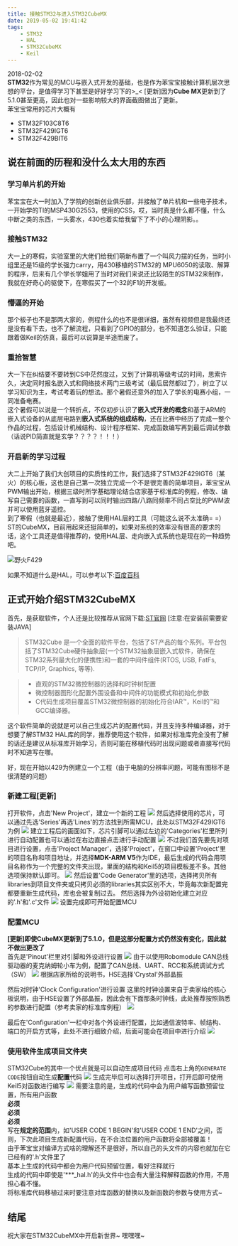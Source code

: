 ```yaml
---
title: 接触STM32与进入STM32CubeMX
date: 2019-05-02 19:41:42
tags:
    - STM32
    - HAL
    - STM32CubeMX
    - Keil
---
```

2018-02-02  
**STM32**作为常见的MCU与嵌入式开发的基础，也是作为苯宝宝接触计算机层次思想的平台，是值得学习下甚至是好好学习下的>_<
[更新]因为**Cube MX**更新到了5.1.0甚至更高，因此也对一些影响较大的界面截图做出了更新。  
苯宝宝常用的芯片大概有
- STM32F103C8T6
- STM32F429IGT6
- STM32F429BIT6
<!-- more -->

## 说在前面的历程和没什么太大用的东西
### 学习单片机的开始
苯宝宝在大一时加入了学院的创新创业俱乐部，并接触了单片机和一些电子技术，一开始学的TI的MSP430G2553，使用的CSS，哎，当时真是什么都不懂，什么中断之类的东西，一头雾水，430也着实给我留下了不小的心理阴影。。

### 接触STM32
大一上的寒假，实验室里的大佬们给我们萌新布置了一个叫风力摆的任务，当时小组里还是15级的学长强力carry，用430移植的STM32的 MPU6050的读取、解算的程序，后来有几个学长学姐用了当时对我们来说还比较陌生的STM32来制作，我就在好奇心的驱使下，在寒假买了一个32的F1的开发板。

### 懵逼的开始
那个板子也不是那两大家的，例程什么的也不是很详细，虽然有视频但是我最终还是没有看下去，也不了解流程，只看到了GPIO的部分，也不知道怎么验证，只能跟着做Keil的仿真，最后可以说算是半途而废了。

### 重拾智慧
大一下在纠结要不要转到CS中茫然度过，又到了计算机等级考试的时间，思索许久，决定同时报名嵌入式和网络技术两门三级考试（最后居然都过了），树立了以学习知识为主，考试考着玩的想法。那个暑假还意外的加入了学长的电赛小组，一同准备电赛。  
这个暑假可以说是一个转折点，不仅初步认识了**嵌入式开发的概念**和基于ARM的嵌入式设备的从底层电路到**嵌入式系统的组成结构**，还在比赛中经历了完成一整个作品的过程，包括设计机械结构、设计程序框架、完成函数编写再到最后调试参数（话说PID简直就是玄学？？？？！！！）

### 开启新的学习过程
大二上开始了我们大创项目的实质性的工作，我们选择了STM32F429IGT6（某火）的核心板，这也是自己第一次独立完成一个不是很完善的简单项目，苯宝宝从PWM输出开始，根据三级时所学基础理论结合店家基于标准库的例程，修改、编写自己需要的函数，一直写到可以同时输出四路/八路同频率不同占空比的PWM波并可以使用蓝牙遥控。  
到了寒假（也就是最近），接触了使用HAL层的工具（可能这么说不太准确= =）ST的CubeMX，目前用起来还挺简单的，如果对系统的效率没有很高的要求的话，这个工具还是值得推荐的，使用HAL层、走向嵌入式系统也是现在的一种趋势吧。

![野火F429](STM32-000-CubeMX/F429.jpg)

如果不知道什么是HAL，可以参考以下:[百度百科](https://baike.baidu.com/item/%E7%A1%AC%E4%BB%B6%E6%8A%BD%E8%B1%A1%E5%B1%82/9084603?fr=aladdin&fromid=9201&fromtitle=HAL)

## 正式开始介绍STM32CubeMX
首先，是获取软件，个人还是比较推荐从官网下载:[ST官网](http://www.st.com/content/st_com/zh/products/development-tools/software-development-tools/stm32-software-development-tools/stm32-configurators-and-code-generators/stm32cubemx.html)
[注意:在安装前需要安装JAVA]

> STM32Cube 是一个全面的软件平台，包括了ST产品的每个系列。平台包括了STM32Cube硬件抽象层(一个STM32抽象层嵌入式软件，确保在STM32系列最大化的便携性)和一套的中间件组件(RTOS, USB, FatFs, TCP/IP,  Graphics, 等等).

> - 直观的STM32微控制器的选择和时钟树配置
> - 微控制器图形化配置外围设备和中间件的功能模式和初始化参数
> - C代码生成项目覆盖STM32微控制器的初始化符合IAR™，Keil的™和GCC编译器。

这个软件简单的说就是可以自己生成芯片的配置代码，并且支持多种编译器，对于想要了解STM32 HAL库的同学，推荐使用这个软件，如果对标准库完全没有了解的话还是建议从标准库开始学习，否则可能在移植代码时出现问题或者直接写代码时不知道写在哪。

好，现在开始以429为例建立一个工程（由于电脑的分辨率问题，可能有图标不是很清楚的问题）
### 新建工程[更新]
打开软件，点击'New Project'，建立一个新的工程
![](STM32-000-CubeMX/001.png)
然后选择使用的芯片，可以通过先选'Series'再选'Lines'的方法找到所需MCU，此处以STM32F429IGT6为例
![](STM32-000-CubeMX/002.png)
建立工程后的画面如下，芯片引脚可以通过左边的'Categories'栏里所列进行自动配置也可以通过在右边直接点击进行手动配置
![](STM32-000-CubeMX/003.png)
不过我们首先要先对项目进行设置，点击'Project Manager'，选择'Project'，在窗口中设置'Project'里的项目名称和项目地址，并选择**MDK-ARM V5**作为IDE，最后生成的代码会用项目名称作为一个完整的文件夹出现，里面的结构和Keil5的项目模板差不多。其他选项保持默认即可。
![](STM32-000-CubeMX/004.png)
然后设置'Code Generator'里的选项，选择拷贝所有libraries到项目文件夹或只拷贝必须的libraries其实区别不大，毕竟每次新配置完都要重新生成代码，库也会被复制过去。
然后选择为外设初始化建立对应的'.h'和'.c'文件
![](STM32-000-CubeMX/006.png)
设置完成即可开始配置MCU

### 配置MCU
**[更新]即使CubeMX更新到了5.1.0，但是这部分配置方式仍然没有变化，因此就不做出更改了**  
首先是'Pinout'栏里对引脚和外设进行设置
![](STM32-000-CubeMX/007.png)
由于以使用Robomodule CAN总线驱动器的麦克纳姆轮小车为例，配置了CAN总线、UART、RCC和系统调试方式（SW）
![](STM32-000-CubeMX/008.png)
根据店家所给的说明书，HSE选择'Crystal'外部晶振

然后对时钟'Clock Configuration'进行设置
这里的时钟设置来自于卖家给的核心板说明，由于HSE设置了外部晶振，因此会有下面那条时钟线，此处推荐按照熟悉的参数进行配置（参考卖家的标准库例程）
![](STM32-000-CubeMX/009.png)

最后在'Configuration'一栏中对各个外设进行配置，比如通信波特率、帧结构、端口的开启方式等，此处不进行细致介绍，后面可能会在项目中进行介绍
![](STM32-000-CubeMX/010.png)

### 使用软件生成项目文件夹
STM32Cube的其中一个优点就是可以自动生成项目代码
点击右上角的`GENERATE CODE`按钮自动生成**配置**代码
![](STM32-000-CubeMX/011.png)
生成完毕后可以选择打开项目，打开后即可使用Keil5对函数进行编写
![](STM32-000-CubeMX/012.png)
需要注意的是，生成的代码中会为用户编写函数预留位置，所有用户函数  
**必须**  
**必须**  
**必须**  
写在**规定的范围**内，如'USER CODE 1 BEGIN'和'USER CODE 1 END'之间，否则，下次此项目生成新配置代码，在不合法位置的用户函数将全部被覆盖！  
由于苯宝宝对编译方式啥的理解还不是很好，所以自己的头文件的内容也就加在它已经有的'.h'文件里了  
基本上生成的代码中都会为用户代码预留位置，看好注释就行  
生成的代码中即使是'***_hal.h'的头文件中也会有大量注释解释函数的作用，不用担心看不懂。  
将标准库代码移植过来时要注意对库函数的替换以及新函数的参数与使用方式~  

## 结尾
祝大家在STM32CubeMX中开启新世界~
嘿嘿嘿~